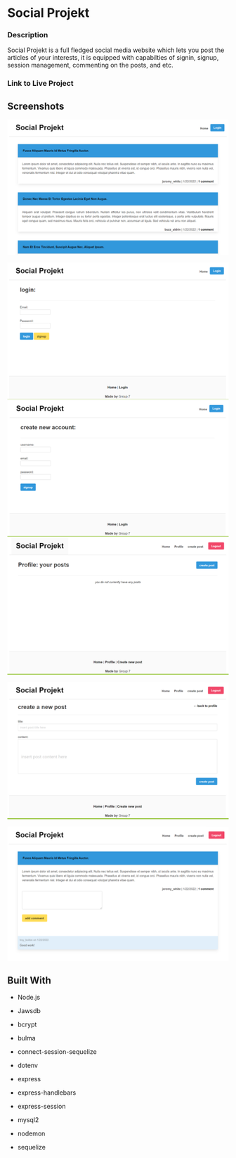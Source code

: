 


# Social Projekt

### Description
Social Projekt is a full fledged social media website which lets you post the articles of your interests, it is equipped with capabilties of signin, signup, session management, commenting on the posts, and etc.


### Link to Live Project




## Screenshots
![enter image description here](https://raw.githubusercontent.com/Serge2233/social-projekt/new-work/images/s1.PNG)

![enter image description here](https://raw.githubusercontent.com/Serge2233/social-projekt/new-work/images/s2.PNG)
  ![enter image description here](https://raw.githubusercontent.com/Serge2233/social-projekt/new-work/images/s3.PNG)
![enter image description here](https://raw.githubusercontent.com/Serge2233/social-projekt/new-work/images/s4.PNG)

![enter image description here](https://raw.githubusercontent.com/Serge2233/social-projekt/new-work/images/s5.PNG)

![enter image description here](https://raw.githubusercontent.com/Serge2233/social-projekt/new-work/images/s6.PNG)

## Built With

* Node.js

* Jawsdb

* bcrypt

* bulma

* connect-session-sequelize

* dotenv

* express

* express-handlebars

* express-session

* mysql2

* nodemon

* sequelize

  
  
  

